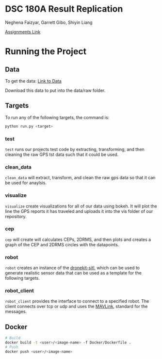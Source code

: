 # DSC 180A Result Replication

Neghena Faizyar, Garrett Gibo, Shiyin Liang

[Assignments Link](https://dsc-capstone.github.io/assignments/quarter-1-methodology/)


# Running the Project

## Data
To get the data: 
[Link to Data](https://drive.google.com/drive/folders/1wh7EtgtrS8Wi8xBIe1VwzFDBnp751XHv?usp=sharing)

Download this data to put into the data/raw folder.  

## Targets
To run any of the following targets, the command is:

```sh
python run.py <target>
```

### test 

`test` runs our projects test code by extracting, transforming, and then cleaning
the raw GPS tst data such that it could be used. 

### clean_data

`clean_data` will extract, transform, and clean the raw gps data so
that it can be used for anaylsis.

### visualize

`visualize` create visualizations for all of our data using bokeh. 
It will plot the line the GPS reports it has traveled and uploads it into 
the vis folder of our repository. 

### cep

`cep` will create will calculates CEPs, 2DRMS, and then plots and creates a 
graph of the CEP and 2DRMS circles with the datapoints. 


### robot

`robot` creates an instance of the
[dronekit-sitl](https://dronekit-python.readthedocs.io/en/latest/develop/sitl_setup.html),
which can be used to generate realistic sensor data that can be used
as a template for the following targets.

### robot_client

`robot_client` provides the interface to connect to a specified robot.
The client connects over tcp or udp and uses the
[MAVLink](https://mavlink.io/en/messages/common.html), standard for
the messages.


## Docker

```sh
# Build
docker build -t <user>/<image-name> -f Docker/Dockerfile .
# Push
docker push <user>/<image-name>
```
